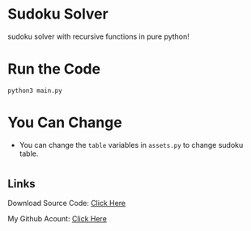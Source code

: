 # Sudoku Solver

sudoku solver with recursive functions in pure python!

# Run the Code

```
python3 main.py
```

# You Can Change

- You can change the `table` variables in `assets.py` to change sudoku table.

#

## Links

Download Source Code: [Click Here](https://github.com/dori-dev/sudoku-solver/archive/refs/heads/main.zip)

My Github Acount: [Click Here](https://github.com/dori-dev/)
